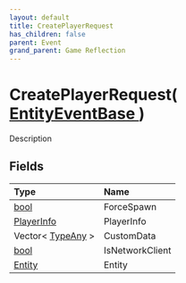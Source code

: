 ```yaml
---
layout: default
title: CreatePlayerRequest
has_children: false
parent: Event
grand_parent: Game Reflection
---
```

# CreatePlayerRequest( [ EntityEventBase ](/docs/game-reflection/events/entity_event_base) )
Description 

## Fields

| Type | Name |
|:-------------|:--------------|
| [bool](/docs/game-reflection/components/bool) | ForceSpawn |
| [PlayerInfo](/docs/game-reflection/classes/player_info) | PlayerInfo |
| Vector< [TypeAny](/docs/game-reflection/components/type_any) > | CustomData |
| [bool](/docs/game-reflection/components/bool) | IsNetworkClient |
| [Entity](/docs/game-reflection/classes/entity) | Entity |

